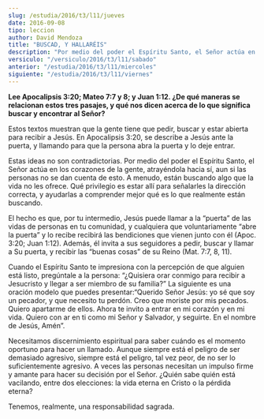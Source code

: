 ```yaml
---
slug: /estudia/2016/t3/l11/jueves
date: 2016-09-08
tipo: leccion
author: David Mendoza
title: "BUSCAD, Y HALLARÉIS"
description: "Por medio del poder el Espíritu Santo, el Señor actúa en los corazones de la  gente, atrayéndola hacia sí, aun si las personas no se dan cuenta de esto. A  menudo, están buscando algo que la vida no les ofrece. Qué privilegio es  estar allí para señalarles la direccio..."
versiculo: "/versiculo/2016/t3/l11/sabado"
anterior: "/estudia/2016/t3/l11/miercoles"
siguiente: "/estudia/2016/t3/l11/viernes"
---
```


**Lee Apocalipsis 3:20; Mateo 7:7 y 8; y Juan 1:12. ¿De qué maneras se relacionan estos tres pasajes, y qué nos dicen acerca de lo que significa buscar y encontrar al Señor?**

Estos textos muestran que la gente tiene que pedir, buscar y estar abierta para recibir a Jesús. En Apocalipsis 3:20, se describe a Jesús ante la puerta, y llamando para que la persona abra la puerta y lo deje entrar.

Estas ideas no son contradictorias. Por medio del poder el Espíritu Santo, el Señor actúa en los corazones de la gente, atrayéndola hacia sí, aun si las personas no se dan cuenta de esto. A menudo, están buscando algo que la vida no les ofrece. Qué privilegio es estar allí para señalarles la dirección correcta, y ayudarlas a comprender mejor qué es lo que realmente están buscando.

El hecho es que, por tu intermedio, Jesús puede llamar a la “puerta” de las vidas de personas en tu comunidad, y cualquiera que voluntariamente “abre la puerta” y lo recibe recibirá las bendiciones que vienen junto con él (Apoc. 3:20; Juan 1:12). Además, él invita a sus seguidores a pedir, buscar y llamar a Su puerta, y recibir las “buenas cosas” de su Reino (Mat. 7:7, 8, 11).

Cuando el Espíritu Santo te impresiona con la percepción de que alguien está listo, pregúntale a la persona: “¿Quisiera orar conmigo para recibir a Jesucristo y llegar a ser miembro de su familia?” La siguiente es una oración modelo que puedes presentar:“Querido Señor Jesús: yo sé que soy un pecador, y que necesito tu perdón. Creo que moriste por mis pecados. Quiero apartarme de ellos. Ahora te invito a entrar en mi corazón y en mi vida. Quiero con ar en ti como mi Señor y Salvador, y seguirte. En el nombre de Jesús, Amén”.

Necesitamos discernimiento espiritual para saber cuándo es el momento oportuno para hacer un llamado. Aunque siempre está el peligro de ser demasiado agresivo, siempre está el peligro, tal vez peor, de no ser lo suficientemente agresivo. A veces las personas necesitan un impulso firme y amante para hacer su decisión por el Señor. ¿Quién sabe quién está vacilando, entre dos elecciones: la vida eterna en Cristo o la pérdida eterna?

Tenemos, realmente, una responsabilidad sagrada.
